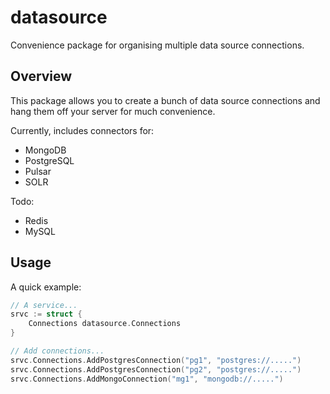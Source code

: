 # datasource
Convenience package for organising multiple data source connections.

## Overview

This package allows you to create a bunch of data source connections and hang them 
off your server for much convenience.

Currently, includes connectors for:

- MongoDB
- PostgreSQL
- Pulsar
- SOLR

Todo:

- Redis
- MySQL

## Usage

A quick example:

```go
// A service...
srvc := struct {
	Connections datasource.Connections
}

// Add connections...
srvc.Connections.AddPostgresConnection("pg1", "postgres://.....")
srvc.Connections.AddPostgresConnection("pg2", "postgres://.....")
srvc.Connections.AddMongoConnection("mg1", "mongodb://.....")
```
